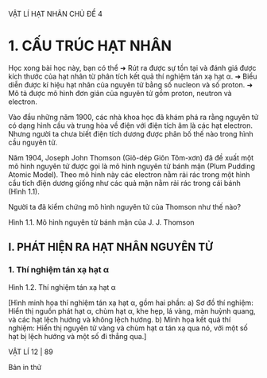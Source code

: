 VẬT LÍ HẠT NHÂN CHỦ ĐỀ 4

# 1. CẤU TRÚC HẠT NHÂN

Học xong bài học này, bạn có thể
➜ Rút ra được sự tồn tại và đánh giá được kích thước của hạt nhân từ phân tích kết quả thí nghiệm tán xạ hạt α.
➜ Biểu diễn được kí hiệu hạt nhân của nguyên tử bằng số nucleon và số proton.
➜ Mô tả được mô hình đơn giản của nguyên tử gồm proton, neutron và electron.

Vào đầu những năm 1900, các nhà khoa học đã khám phá ra rằng nguyên tử có dạng hình cầu và trung hòa về điện với điện tích âm là các hạt electron. Nhưng người ta chưa biết điện tích dương được phân bố thế nào trong hình cầu nguyên tử.

Năm 1904, Joseph John Thomson (Giô-dép Giôn Tôm-xơn) đã đề xuất một mô hình nguyên tử được gọi là mô hình nguyên tử bánh mận (Plum Pudding Atomic Model). Theo mô hình này các electron nằm rải rác trong một hình cầu tích điện dương giống như các quả mận nằm rải rác trong cái bánh (Hình 1.1).

Người ta đã kiểm chứng mô hình nguyên tử của Thomson như thế nào?

Hình 1.1. Mô hình nguyên tử bánh mận của J. J. Thomson

## I. PHÁT HIỆN RA HẠT NHÂN NGUYÊN TỬ

### 1. Thí nghiệm tán xạ hạt α

Hình 1.2. Thí nghiệm tán xạ hạt α

[Hình minh họa thí nghiệm tán xạ hạt α, gồm hai phần:
a) Sơ đồ thí nghiệm: Hiển thị nguồn phát hạt α, chùm hạt α, khe hẹp, lá vàng, màn huỳnh quang, và các hạt lệch hướng và không lệch hướng.
b) Minh họa kết quả thí nghiệm: Hiển thị nguyên tử vàng và chùm hạt α tán xạ qua nó, với một số hạt bị lệch hướng và một số đi thẳng qua.]

VẬT LÍ 12 | 89

Bản in thử